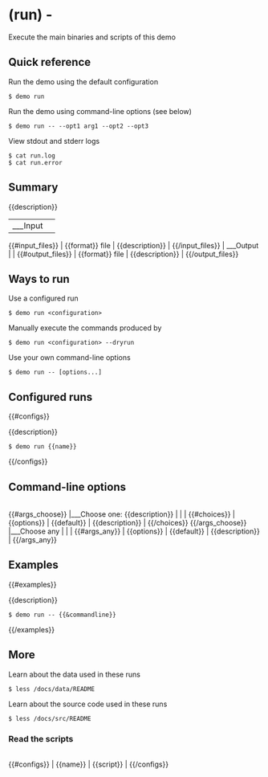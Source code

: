 # (run) - 

Execute the main binaries and scripts of this demo

## Quick reference

Run the demo using the default configuration

```
$ demo run
```

Run the demo using command-line options (see below)

```
$ demo run -- --opt1 arg1 --opt2 --opt3
```

View stdout and stderr logs

```
$ cat run.log
$ cat run.error
```

## Summary

{{description}}

|              |                 |
| -----------  | --------------- |
| ___Input     |                 |
{{#input_files}}
| {{format}} file   | {{description}} |
{{/input_files}}
| ___Output    |                 | 
{{#output_files}}
| {{format}} file  | {{description}} |
{{/output_files}}

## Ways to run

Use a configured run

```
$ demo run <configuration>
```

Manually execute the commands produced by

```
$ demo run <configuration> --dryrun
```

Use your own command-line options

```
$ demo run -- [options...]
```

## Configured runs
{{#configs}}

{{description}}

```
$ demo run {{name}}
```
{{/configs}}

## Command-line options

|                 |             |                   |
| --------------  | ----------- | ----------------- |
{{#args_choose}}
|___Choose one: {{description}}    |             |                   |
{{#choices}}
| {{options}}     | {{default}} | {{description}}   |
{{/choices}}
{{/args_choose}}
|___Choose any    |             |                   |
{{#args_any}}
| {{options}}     | {{default}} | {{description}}   |
{{/args_any}}


## Examples
{{#examples}}

{{description}}

```
$ demo run -- {{&commandline}}
```
{{/examples}}

## More

Learn about the data used in these runs

```
$ less /docs/data/README
```

Learn about the source code used in these runs

```
$ less /docs/src/README
```

### Read the scripts

|           |              |
| --------- | ------------ |
{{#configs}}
| {{name}}  | {{script}}   |
{{/configs}}
